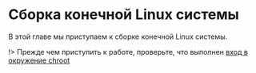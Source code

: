 # Сборка конечной Linux системы

В этой главе мы приступаем к сборке конечной Linux системы.

!> Прежде чем приступить к работе, проверьте, что выполнен [вход в окружение chroot](build-temp-system/enter-in-chroot.md)

